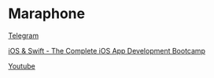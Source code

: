 # Maraphone

[Telegram](https://t.me/swiftmaraphon)

[iOS &amp; Swift - The Complete iOS App Development Bootcamp](https://www.udemy.com/course/ios-13-app-development-bootcamp/)

[Youtube](https://www.youtube.com/channel/UCcDb653mmkhwVWTj14U_MWA/featured)
